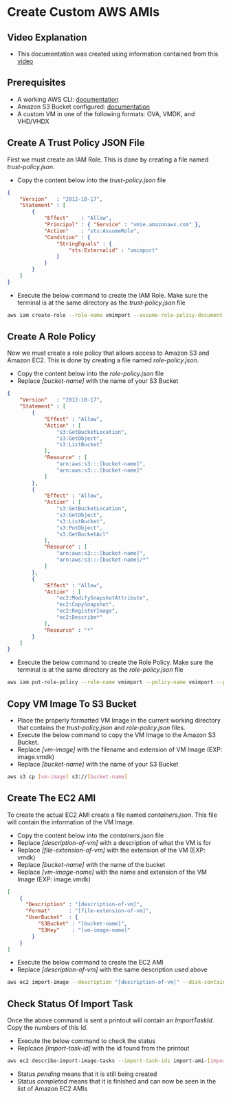# Create Custom AWS AMIs

## Video Explanation
* This documentation was created using information contained from this [video](https://www.youtube.com/watch?v=kbdMHZPZVEY)

## Prerequisites
* A working AWS CLI: [documentation](https://docs.aws.amazon.com/cli/latest/userguide/cli-chap-welcome.html)
* Amazon S3 Bucket configured: [documentation](https://docs.aws.amazon.com/AmazonS3/latest/userguide/create-bucket-overview.html)
* A custom VM in one of the following formats: OVA, VMDK, and VHD/VHDX

## Create A Trust Policy JSON File
First we must create an IAM Role. This is done by creating a file named *trust-policy.json*.
* Copy the content below into the *trust-policy.json* file

```json
{
    "Version"   : "2012-10-17",
    "Statement" : [
        {
            "Effect"    : "Allow",
            "Principal" : { "Service" : "vmie.amazonaws.com" },
            "Action"    : "sts:AssumeRole",
            "Condition" : {
                "StringEquals" : {
                    "sts:Externalid" : "vmimport"
                }
            }
        }
    ]
}
```
* Execute the below command to create the IAM Role. Make sure the terminal is at the same directory as the *trust-policy.json* file

```bash
aws iam create-role --role-name vmimport --assume-role-policy-document "file://trust-policy.json" 
```

## Create A Role Policy
Now we must create a role policy that allows access to Amazon S3 and Amazon EC2. This is done by creating a file named *role-policy.json*.
* Copy the content below into the *role-policy.json* file
* Replace *[bucket-name]* with the name of your S3 Bucket
```json
{
    "Version"   : "2012-10-17",
    "Statement" : [
        {
            "Effect" : "Allow",
            "Action" : [
                "s3:GetBucketLocation",
                "s3:GetObject",
                "s3:ListBucket"
            ],
            "Resource" : [
                "arn:aws:s3:::[bucket-name]",
                "arn:aws:s3:::[bucket-name]"
            ]
        },
        {
            "Effect" : "Allow",
            "Action" : [
                "s3:GetBucketLocation",
                "s3:GetObject",
                "s3:ListBucket",
                "s3:PutObject",
                "s3:GetBucketAcl"
            ],
            "Resource" : [
                "arn:aws:s3:::[bucket-name]",
                "arn:aws:s3:::[bucket-name]/*"
            ]
        },
        {
            "Effect" : "Allow",
            "Action" : [
                "ec2:ModifySnapshotAttribute",
                "ec2:CopySnapshot",
                "ec2:RegisterImage",
                "ec2:Describe*"
            ],
            "Resource" : "*"
        }
    ]
}
```
* Execute the below command to create the Role Policy. Make sure the terminal is at the same directory as the *role-policy.json* file
```bash
aws iam put-role-policy --role-name vmimport --policy-name vmimport --policy-document "file://role-policy.json"
```

## Copy VM Image To S3 Bucket
* Place the properly formatted VM Image in the current working directory that contains the *trust-policy.json* and *role-policy.json* files.
* Execute the below command to copy the VM Image to the Amazon S3 Bucket. 
* Replace *[vm-image]* with the filename and extension of VM Image (EXP: image.vmdk)
* Replace *[bucket-name]* with the name of your S3 Bucket
```bash
aws s3 cp [vm-image] s3://[bucket-name]
```

## Create The EC2 AMI
To create the actual EC2 AMI create a file named *containers.json*. This file will contain the information of the VM Image.
* Copy the content below into the *containers.json* file
* Replace *[description-of-vm]* with a description of what the VM is for
* Replace *[file-extension-of-vm]* with the extension of the VM (EXP: vmdk)
* Replace *[bucket-name]* with the name of the bucket
* Replace *[vm-image-name]* with the name and extension of the VM Image (EXP: image.vmdk)
```json
[
    {
      "Description" : "[description-of-vm]",
      "Format"      : "[file-extension-of-vm]",
      "UserBucket"  : {
          "S3Bucket" : "[bucket-name]",
          "S3Key"    : "[vm-image-name]"
        }
    }
]
```
* Execute the below command to create the EC2 AMI
* Replace *[description-of-vm]* with the same description used above
```bash
aws ec2 import-image --description "[description-of-vm]" --disk-containers "file://containers.json"
```

## Check Status Of Import Task
Once the above command is sent a printout will contain an *ImportTaskId*. Copy the numbers of this Id.
* Execute the below command to check the status
* Replcace *[import-task-id]* with the id found from the printout
```bash
aws ec2 describe-import-image-tasks --import-task-ids import-ami-[import-task-id]
```
* Status *pending* means that it is still being created
* Status *completed* means that it is finished and can now be seen in the list of Amazon EC2 AMIs
